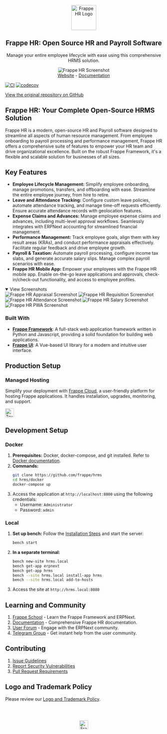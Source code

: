 <div align="center">
    <a href="https://frappe.io/hr">
        <img src=".github/frappe-hr-logo.png" height="80px" width="80px" alt="Frappe HR Logo">
    </a>
    <h2>Frappe HR: Open Source HR and Payroll Software</h2>
    <p>Manage your entire employee lifecycle with ease using this comprehensive HRMS solution.</p>
</div>

<div align="center">
    <img src=".github/hrms-hero.png" alt="Frappe HR Screenshot"/>
</div>

<div align="center">
    <a href="https://frappe.io/hr">Website</a>
    -
    <a href="https://docs.frappe.io/hr/introduction">Documentation</a>
</div>

[![CI](https://github.com/frappe/hrms/actions/workflows/ci.yml/badge.svg?branch=develop)](https://github.com/frappe/hrms/actions/workflows/ci.yml)
[![codecov](https://codecov.io/gh/frappe/hrms/branch/develop/graph/badge.svg?token=0TwvyUg3I5)](https://codecov.io/gh/frappe/hrms)

[View the original repository on GitHub](https://github.com/frappe/hrms)

## Frappe HR: Your Complete Open-Source HRMS Solution

Frappe HR is a modern, open-source HR and Payroll software designed to streamline all aspects of human resource management. From employee onboarding to payroll processing and performance management, Frappe HR offers a comprehensive suite of features to empower your HR team and drive organizational excellence.  Built on the robust Frappe Framework, it's a flexible and scalable solution for businesses of all sizes.

## Key Features

*   **Employee Lifecycle Management:** Simplify employee onboarding, manage promotions, transfers, and offboarding with ease. Streamline the entire employee journey, from hire to retire.
*   **Leave and Attendance Tracking:** Configure custom leave policies, automate attendance tracking, and manage time-off requests efficiently. Ensure accurate attendance records with geolocation features.
*   **Expense Claims and Advances:** Manage employee expense claims and advances, including multi-level approval workflows. Seamlessly integrates with ERPNext accounting for streamlined financial management.
*   **Performance Management:** Track employee goals, align them with key result areas (KRAs), and conduct performance appraisals effectively. Facilitate regular feedback and drive employee growth.
*   **Payroll & Taxation:** Automate payroll processing, configure income tax slabs, and generate accurate salary slips. Manage complex payroll scenarios with ease.
*   **Frappe HR Mobile App:** Empower your employees with the Frappe HR mobile app. Enable on-the-go leave applications and approvals, check-in/check-out functionality, and access to employee profiles.

<details open>
<summary>View Screenshots</summary>
    <img src=".github/hrms-appraisal.png" alt="Frappe HR Appraisal Screenshot"/>
    <img src=".github/hrms-requisition.png" alt="Frappe HR Requisition Screenshot"/>
    <img src=".github/hrms-attendance.png" alt="Frappe HR Attendance Screenshot"/>
    <img src=".github/hrms-salary.png" alt="Frappe HR Salary Screenshot"/>
    <img src=".github/hrms-pwa.png" alt="Frappe HR PWA Screenshot"/>
</details>

### Built With

*   [**Frappe Framework**](https://github.com/frappe/frappe): A full-stack web application framework written in Python and Javascript, providing a solid foundation for building web applications.
*   [**Frappe UI**](https://github.com/frappe/frappe-ui): A Vue-based UI library for a modern and intuitive user interface.

## Production Setup

### Managed Hosting

Simplify your deployment with [Frappe Cloud](https://frappecloud.com), a user-friendly platform for hosting Frappe applications. It handles installation, upgrades, monitoring, and support.

<div>
    <a href="https://frappecloud.com/hrms/signup" target="_blank">
        <picture>
            <source media="(prefers-color-scheme: dark)" srcset="https://frappe.io/files/try-on-fc-white.png">
            <img src="https://frappe.io/files/try-on-fc-black.png" alt="Try on Frappe Cloud" height="28" />
        </picture>
    </a>
</div>

## Development Setup

### Docker

1.  **Prerequisites:** Docker, docker-compose, and git installed. Refer to [Docker documentation](https://docs.docker.com/).
2.  **Commands:**
    ```bash
    git clone https://github.com/frappe/hrms
    cd hrms/docker
    docker-compose up
    ```
3.  Access the application at `http://localhost:8000` using the following credentials:
    *   Username: `Administrator`
    *   Password: `admin`

### Local

1.  **Set up bench:** Follow the [Installation Steps](https://frappeframework.com/docs/user/en/installation) and start the server:
    ```bash
    bench start
    ```
2.  **In a separate terminal:**
    ```bash
    bench new-site hrms.local
    bench get-app erpnext
    bench get-app hrms
    bench --site hrms.local install-app hrms
    bench --site hrms.local add-to-hosts
    ```
3.  Access the site at `http://hrms.local:8080`

## Learning and Community

1.  [Frappe School](https://frappe.school) - Learn the Frappe Framework and ERPNext.
2.  [Documentation](https://docs.frappe.io/hr) - Comprehensive Frappe HR documentation.
3.  [User Forum](https://discuss.erpnext.com/) - Engage with the ERPNext community.
4.  [Telegram Group](https://t.me/frappehr) - Get instant help from the user community.

## Contributing

1.  [Issue Guidelines](https://github.com/frappe/erpnext/wiki/Issue-Guidelines)
2.  [Report Security Vulnerabilities](https://erpnext.com/security)
3.  [Pull Request Requirements](https://github.com/frappe/erpnext/wiki/Contribution-Guidelines)

## Logo and Trademark Policy

Please review our [Logo and Trademark Policy](TRADEMARK_POLICY.md).

<br />
<br />
<div align="center" style="padding-top: 0.75rem;">
    <a href="https://frappe.io" target="_blank">
        <picture>
            <source media="(prefers-color-scheme: dark)" srcset="https://frappe.io/files/Frappe-white.png">
            <img src="https://frappe.io/files/Frappe-black.png" alt="Frappe Technologies" height="28"/>
        </picture>
    </a>
</div>